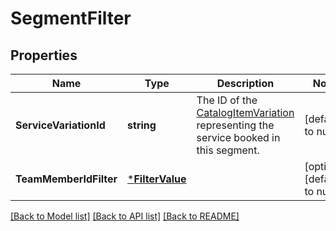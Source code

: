 # SegmentFilter

## Properties
Name | Type | Description | Notes
------------ | ------------- | ------------- | -------------
**ServiceVariationId** | **string** | The ID of the [CatalogItemVariation](entity:CatalogItemVariation) representing the service booked in this segment. | [default to null]
**TeamMemberIdFilter** | [***FilterValue**](FilterValue.md) |  | [optional] [default to null]

[[Back to Model list]](../README.md#documentation-for-models) [[Back to API list]](../README.md#documentation-for-api-endpoints) [[Back to README]](../README.md)

